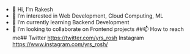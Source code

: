 - 👋 Hi, I’m Rakesh
- 👀 I’m interested in Web Development, Cloud Computing, ML
- 🌱 I’m currently learning Backend Development
- 💞️ I’m looking to collaborate on Frontend projects
 ##📫 How to reach me##
 Twitter https://twitter.com/yrs_rosh
 Instagram https://www.instagram.com/yrs_rosh/
 

<!---
yrs-rosh/yrs-rosh is a ✨ special ✨ repository because its `README.md` (this file) appears on your GitHub profile.
You can click the Preview link to take a look at your changes.
--->
